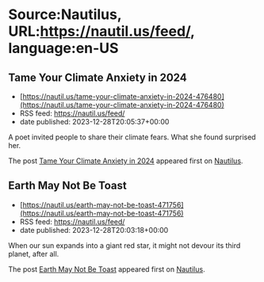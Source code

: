 # Source:Nautilus, URL:https://nautil.us/feed/, language:en-US

## Tame Your Climate Anxiety in 2024
 - [https://nautil.us/tame-your-climate-anxiety-in-2024-476480](https://nautil.us/tame-your-climate-anxiety-in-2024-476480)
 - RSS feed: https://nautil.us/feed/
 - date published: 2023-12-28T20:05:37+00:00

<p>A poet invited people to share their climate fears. What she found surprised her.</p>
<p>The post <a href="https://nautil.us/tame-your-climate-anxiety-in-2024-476480/">Tame Your Climate Anxiety in 2024</a> appeared first on <a href="https://nautil.us">Nautilus</a>.</p>

## Earth May Not Be Toast
 - [https://nautil.us/earth-may-not-be-toast-471756](https://nautil.us/earth-may-not-be-toast-471756)
 - RSS feed: https://nautil.us/feed/
 - date published: 2023-12-28T20:03:18+00:00

<p>When our sun expands into a giant red star, it might not devour its third planet, after all.</p>
<p>The post <a href="https://nautil.us/earth-may-not-be-toast-471756/">Earth May Not Be Toast</a> appeared first on <a href="https://nautil.us">Nautilus</a>.</p>

